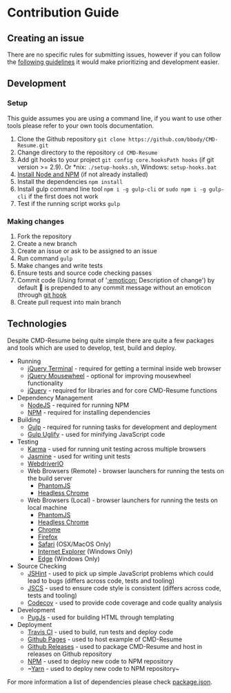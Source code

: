 # Contribution Guide
## Creating an issue
There are no specific rules for submitting issues, however if you can follow the [following guidelines](https://upthemes.com/blog/2014/02/writing-useful-github-issues/) it would make prioritizing and development easier.

## Development
### Setup
This guide assumes you are using a command line, if you want to use other tools please refer to your own tools documentation.

1. Clone the Github repository `git clone https://github.com/bbody/CMD-Resume.git`
2. Change directory to the repository `cd CMD-Resume`
3. Add git hooks to your project `git config core.hooksPath hooks` (if git version >= 2.9). Or *nix: `./setup-hooks.sh`, Windows: `setup-hooks.bat`
4. [Install Node and NPM](https://docs.npmjs.com/getting-started/installing-node) (if not already installed)
5. Install the dependencies `npm install`
6. Install gulp command line tool `npm i -g gulp-cli` or `sudo npm i -g gulp-cli` if the first does not work
7. Test if the running script works `gulp`

### Making changes
1. Fork the repository
2. Create a new branch
3. Create an issue or ask to be assigned to an issue
4. Run command `gulp`
4. Make changes and write tests
5. Ensure tests and source code checking passes
6. Commit code (Using format of '[:emoticon:](https://github.com/slashsBin/styleguide-git-commit-message) Description of change') by default :pencil: is prepended to any commit message without an emoticon (through [git hook](https://github.com/bbody/CMD-Resume/blob/master/hooks/prepend-commit-emoticon.sh)
7. Create pull request into main branch

## Technologies
Despite CMD-Resume being quite simple there are quite a few packages and tools which are used to develop, test, build and deploy.

- Running
    - [jQuery Terminal](http://terminal.jcubic.pl/) - required for getting a terminal inside web browser
    - [jQuery Mousewheel](https://github.com/jquery/jquery-mousewheel) - optional for improving mousewheel functionality
    - [jQuery](https://jquery.com/) - required for libraries and for core CMD-Resume functions
- Dependency Management
    - [NodeJS](https://nodejs.org/en/) - required for running NPM
    - [NPM](https://www.npmjs.com/) - required for installing dependencies
- Building
    - [Gulp](http://gulpjs.com/) - required for running tasks for development and deployment
    - [Gulp Uglify](https://www.npmjs.com/package/gulp-uglify) - used for minifying JavaScript code
- Testing
    - [Karma](https://karma-runner.github.io/) - used for running unit testing across multiple browsers
    - [Jasmine](https://jasmine.github.io/) - used for writing unit tests
    - [WebdriverIO](http://webdriver.io/)
    - Web Browsers (Remote) - browser launchers for running the tests on the build server
        - [PhantomJS](https://github.com/karma-runner/karma-phantomjs-launcher)
        - [Headless Chrome](https://developers.google.com/web/updates/2017/04/headless-chrome)
    - Web Browsers (Local) - browser launchers for running the tests on local machine
        - [PhantomJS](https://github.com/karma-runner/karma-phantomjs-launcher)
        - [Headless Chrome](https://developers.google.com/web/updates/2017/04/headless-chrome)
        - [Chrome](https://github.com/karma-runner/karma-chrome-launcher)
        - [Firefox](https://github.com/karma-runner/karma-firefox-launcher)
        - [Safari](https://github.com/karma-runner/karma-safari-launcher) (OSX/MacOS Only)
        - [Internet Explorer](https://github.com/karma-runner/karma-ie-launcher) (Windows Only)
        - [Edge](https://github.com/karma-runner/karma-edge-launcher) (Windows Only)
- Source Checking
    - [JSHint](http://jshint.com/) - used to pick up simple JavaScript problems which could lead to bugs (differs across code, tests and tooling)
    - [JSCS](http://jscs.info/) - used to ensure code style is consistent (differs across code, tests and tooling)
    - [Codecov](https://codecov.io/gh/bbody/CMD-Resume) - used to provide code coverage and code quality analysis
- Development
    - [PugJs](https://github.com/pugjs/pug) - used for building HTML through templating
- Deployment
    - [Travis CI](https://travis-ci.org/) - used to build, run tests and deploy code
    - [Github Pages](https://pages.github.com/) - used to host example of CMD-Resume
    - [Github Releases](https://help.github.com/articles/creating-releases/) - used to package CMD-Resume and host in releases on Github repository
    - [NPM](https://www.npmjs.com/package/cmd-resume) - used to deploy new code to NPM repository
    - ~[Yarn](https://yarnpkg.com) - used to deploy new code to NPM repository~

For more information a list of dependencies please check [package.json](https://github.com/bbody/CMD-Resume/blob/master/package.json).